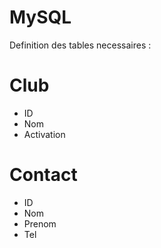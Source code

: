 # MySQL

Definition des tables necessaires :

# Club
* ID
* Nom
* Activation

# Contact
* ID
* Nom
* Prenom
* Tel
